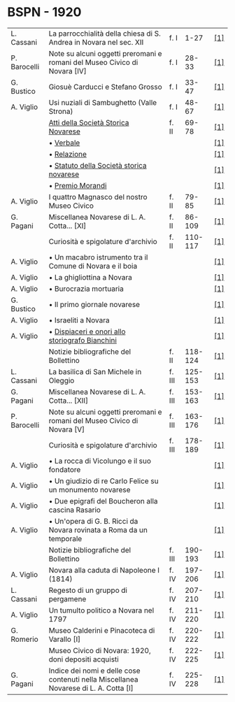 # BSPN - 1920

<table>
    <tr>
        <td>L. Cassani</td>
        <td>La parrocchialità della chiesa di S. Andrea in Novara nel sec. XII</td>
        <td>f. I</td>
        <td>1-27</td>
        <td><a href="https://en.calameo.com/read/007260735337473d65ae4">[1]</a></td>
    </tr>
    <tr>
        <td>P. Barocelli</td>
        <td>Note su alcuni oggetti preromani e romani del Museo Civico di Novara [IV]</td>
        <td>f. I</td>
        <td>28-33</td>
        <td><a href="https://en.calameo.com/read/007260735337473d65ae4">[1]</a></td>
    </tr>
    <tr>
        <td>G. Bustico</td>
        <td>Giosuè Carducci e Stefano Grosso</td>
        <td>f. I</td>
        <td>33-47</td>
        <td><a href="https://en.calameo.com/read/007260735337473d65ae4">[1]</a></td>
    </tr>
    <tr>
        <td>A. Viglio</td>
        <td>Usi nuziali di Sambughetto (Valle Strona)</td>
        <td>f. I</td>
        <td>48-67</td>
        <td><a href="https://en.calameo.com/read/007260735337473d65ae4">[1]</a></td>
    </tr>
    <tr>
        <td></td>
        <td><a href="http://www.ssno.it/BSPNo/bspn_not20.html#201">Atti della Società Storica Novarese</a></td>
        <td>f. II</td>
        <td>69-78</td>
        <td><a href="https://en.calameo.com/read/0072607354266ce9807cf">[1]</a></td>
    </tr>
    <tr>
        <td></td>
        <td>• <a href="http://www.ssno.it/BSPNo/bspn_not20.html#verb">Verbale</a></td>
        <td></td>
        <td></td>
        <td><a href="https://en.calameo.com/read/0072607354266ce9807cf">[1]</a></td>
    </tr>
    <tr>
        <td></td>
        <td>• <a href="http://www.ssno.it/BSPNo/bspn_not20.html#rel">Relazione</a></td>
        <td></td>
        <td></td>
        <td><a href="https://en.calameo.com/read/0072607354266ce9807cf">[1]</a></td>
    </tr>
    <tr>
        <td></td>
        <td>• <a href="http://www.ssno.it/BSPNo/bspn_not20.html#stat">Statuto della Società storica
            novarese</a></td>
        <td></td>
        <td></td>
        <td><a href="https://en.calameo.com/read/0072607354266ce9807cf">[1]</a></td>
    </tr>
    <tr>
        <td></td>
        <td>• <a href="http://www.ssno.it/BSPNo/bspn_not20.html#pmor">Premio Morandi</a></td>
        <td></td>
        <td></td>
        <td><a href="https://en.calameo.com/read/0072607354266ce9807cf">[1]</a></td>
    </tr>
    <tr>
        <td>A. Viglio</td>
        <td>I quattro Magnasco del nostro Museo Civico</td>
        <td>f. II</td>
        <td>79-85</td>
        <td><a href="https://en.calameo.com/read/0072607354266ce9807cf">[1]</a></td>
    </tr>
    <tr>
        <td>G. Pagani</td>
        <td>Miscellanea Novarese di L. A. Cotta... [XI]</td>
        <td>f. II</td>
        <td>86-109</td>
        <td><a href="https://en.calameo.com/read/0072607354266ce9807cf">[1]</a></td>
    </tr>
    <tr>
        <td></td>
        <td>Curiosità e spigolature d'archivio</td>
        <td>f. II</td>
        <td>110-117</td>
        <td><a href="https://en.calameo.com/read/0072607354266ce9807cf">[1]</a></td>
    </tr>
    <tr>
        <td>A. Viglio</td>
        <td>• Un macabro istrumento tra il Comune di Novara e il boia</td>
        <td></td>
        <td></td>
        <td><a href="https://en.calameo.com/read/0072607354266ce9807cf">[1]</a></td>
    </tr>
    <tr>
        <td>A. Viglio</td>
        <td>• La ghigliottina a Novara</td>
        <td></td>
        <td></td>
        <td><a href="https://en.calameo.com/read/0072607354266ce9807cf">[1]</a></td>
    </tr>
    <tr>
        <td>A. Viglio</td>
        <td>• Burocrazia mortuaria</td>
        <td></td>
        <td></td>
        <td><a href="https://en.calameo.com/read/0072607354266ce9807cf">[1]</a></td>
    </tr>
    <tr>
        <td>G. Bustico</td>
        <td>• Il primo giornale novarese</td>
        <td></td>
        <td></td>
        <td><a href="https://en.calameo.com/read/0072607354266ce9807cf">[1]</a></td>
    </tr>
    <tr>
        <td>A. Viglio</td>
        <td>• Israeliti a Novara</td>
        <td></td>
        <td></td>
        <td><a href="https://en.calameo.com/read/0072607354266ce9807cf">[1]</a></td>
    </tr>
    <tr>
        <td>A. Viglio</td>
        <td>• <a href="http://www.ssno.it/BSPNo/1920_Viglio_Bianchini.pdf" target="_blank">Dispiaceri e onori
            allo storiografo Bianchini</a></td>
        <td></td>
        <td></td>
        <td><a href="https://en.calameo.com/read/0072607354266ce9807cf">[1]</a></td>
    </tr>
    <tr>
        <td></td>
        <td>Notizie bibliografiche del Bollettino</td>
        <td>f. II</td>
        <td>118-124</td>
        <td><a href="https://en.calameo.com/read/0072607354266ce9807cf">[1]</a></td>
    </tr>
    <tr>
        <td>L. Cassani</td>
        <td>La basilica di San Michele in Oleggio</td>
        <td>f. III</td>
        <td>125-153</td>
        <td><a href="https://en.calameo.com/read/007260735f06377b02ae5">[1]</a></td>
    </tr>
    <tr>
        <td>G. Pagani</td>
        <td>Miscellanea Novarese di L. A. Cotta... [XII]</td>
        <td>f. III</td>
        <td>153-163</td>
        <td><a href="https://en.calameo.com/read/007260735f06377b02ae5">[1]</a></td>
    </tr>
    <tr>
        <td>P. Barocelli</td>
        <td>Note su alcuni oggetti preromani e romani del Museo Civico di Novara [V]</td>
        <td>f. III</td>
        <td>163-176</td>
        <td><a href="https://en.calameo.com/read/007260735f06377b02ae5">[1]</a></td>
    </tr>
    <tr>
        <td></td>
        <td>Curiosità e spigolature d'archivio</td>
        <td>f. III</td>
        <td>178-189</td>
        <td><a href="https://en.calameo.com/read/007260735f06377b02ae5">[1]</a></td>
    </tr>
    <tr>
        <td>A. Viglio</td>
        <td>• La rocca di Vicolungo e il suo fondatore</td>
        <td></td>
        <td></td>
        <td><a href="https://en.calameo.com/read/007260735f06377b02ae5">[1]</a></td>
    </tr>
    <tr>
        <td>A. Viglio</td>
        <td>• Un giudizio di re Carlo Felice su un monumento novarese</td>
        <td></td>
        <td></td>
        <td><a href="https://en.calameo.com/read/007260735f06377b02ae5">[1]</a></td>
    </tr>
    <tr>
        <td>A. Viglio</td>
        <td>• Due epigrafi del Boucheron alla cascina Rasario</td>
        <td></td>
        <td></td>
        <td><a href="https://en.calameo.com/read/007260735f06377b02ae5">[1]</a></td>
    </tr>
    <tr>
        <td>A. Viglio</td>
        <td>• Un'opera di G. B. Ricci da Novara rovinata a Roma da un temporale</td>
        <td></td>
        <td></td>
        <td><a href="https://en.calameo.com/read/007260735f06377b02ae5">[1]</a></td>
    </tr>
    <tr>
        <td></td>
        <td>Notizie bibliografiche del Bollettino</td>
        <td>f. III</td>
        <td>190-193</td>
        <td><a href="https://en.calameo.com/read/007260735f06377b02ae5">[1]</a></td>
    </tr>
    <tr>
        <td>A. Viglio</td>
        <td>Novara alla caduta di Napoleone I (1814)</td>
        <td>f. IV</td>
        <td>197-206</td>
        <td><a href="https://en.calameo.com/read/00726073524b3aabcf8ca">[1]</a></td>
    </tr>
    <tr>
        <td>L. Cassani</td>
        <td>Regesto di un gruppo di pergamene</td>
        <td>f. IV</td>
        <td>207-210</td>
        <td><a href="https://en.calameo.com/read/00726073524b3aabcf8ca">[1]</a></td>
    </tr>
    <tr>
        <td>A. Viglio</td>
        <td>Un tumulto politico a Novara nel 1797</td>
        <td>f. IV</td>
        <td>211-220</td>
        <td><a href="https://en.calameo.com/read/00726073524b3aabcf8ca">[1]</a></td>
    </tr>
    <tr>
        <td>G. Romerio</td>
        <td>Museo Calderini e Pinacoteca di Varallo [I]</td>
        <td>f. IV</td>
        <td>220-222</td>
        <td><a href="https://en.calameo.com/read/00726073524b3aabcf8ca">[1]</a></td>
    </tr>
    <tr>
        <td></td>
        <td>Museo Civico di Novara: 1920, doni depositi acquisti</td>
        <td>f. IV</td>
        <td>222-225</td>
        <td><a href="https://en.calameo.com/read/00726073524b3aabcf8ca">[1]</a></td>
    </tr>
    <tr>
        <td>G. Pagani</td>
        <td>Indice dei nomi e delle cose contenuti nella Miscellanea Novarese di L. A. Cotta [I]</td>
        <td>f. IV</td>
        <td>225-228</td>
        <td><a href="https://en.calameo.com/read/00726073524b3aabcf8ca">[1]</a></td>
    </tr>
</table>